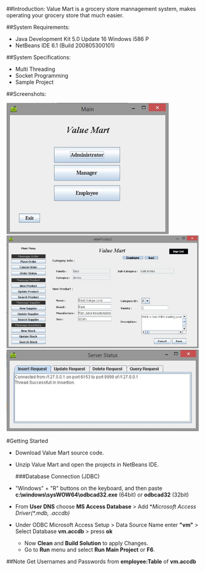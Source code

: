 ##Introduction:
Value Mart is a grocery store mannagement system, makes operating your grocery store that much easier.

##System Requirements:
  - Java Development Kit 5.0 Update 16 Windows i586 P
  - NetBeans IDE 6.1 (Build 200805300101)

##System Specifications:
  - Multi Threading
  - Socket Programming
  - Sample Project

##Screenshots:
   [<div style="display:block;margin:auto;"><img src="https://raw.githubusercontent.com/m-fahim/Value-Mart/master/client/src/images/scr.jpg"></div>](https://github.com/m-fahim/Value-Mart/)
   [<div style="display:block;margin:auto;"><img src="https://raw.githubusercontent.com/m-fahim/Value-Mart/master/client/src/images/scr2.jpg"></div>](https://github.com/m-fahim/Value-Mart/)
   [<div style="text-align:center"><img src="https://raw.githubusercontent.com/m-fahim/Value-Mart/master/server/src/images/scr3.jpg"></div>](https://github.com/m-fahim/Value-Mart/)

#Getting Started
  - Download Value Mart source code.
  - Unzip Value Mart and open the projects in NetBeans IDE.
  
    ###Database Connection (JDBC)
- "Windows" + "R" buttons on the keyboard, and then paste **c:\windows\sysWOW64\odbcad32.exe** (64bit) or **odbcad32** (32bit)
- From **User DNS** choose **MS Access Database** > Add **Microsoft Access Driver(*.mdb, *.accdb)**
- Under ODBC Microsoft Access Setup > Data Source Name enter **"vm"** > Select Database **vm.accdb** > press **ok**

  - Now **Clean** and **Build Solution** to apply Changes.
  - Go to **Run** menu and select **Run Main Project** or **F6**.
  
##Note
Get Usernames and Passwords from **employee:Table** of **vm.accdb**
